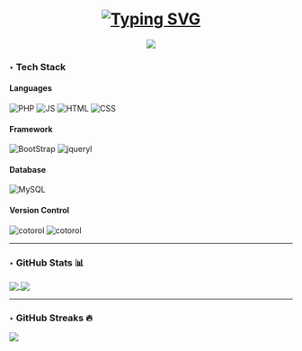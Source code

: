 <h1  align="center">
<a href="https://git.io/typing-svg"><img src="https://readme-typing-svg.demolab.com?font=Press+Start+2P&pause=1000&color=9324D6&center=true&vCenter=true&random=false&width=435&lines=Hi+there+%F0%9F%91%8B" alt="Typing SVG" /></a>
</h1>

<p align="center">
 <img src="https://i.pinimg.com/564x/7b/3a/03/7b3a03ed1086dd10f0d0ce035ba14851.jpg">
</p>



### ‣ Tech Stack
 #### Languages
 ![PHP](https://img.shields.io/badge/PHP-000.svg?style=for-the-badge&logo=PHP)
 ![JS](https://img.shields.io/badge/-JavaScript-000?style=for-the-badge&logo=JavaScript)
 ![HTML](https://img.shields.io/badge/HTML5-000?style=for-the-badge&logo=HTML5)
 ![CSS](https://img.shields.io/badge/CSS3-000?style=for-the-badge&logo=CSS3)
 
 #### Framework
 ![BootStrap](https://img.shields.io/badge/Bootstrap-000?style=for-the-badge&logo=Bootstrap)
  ![jqueryl](https://img.shields.io/badge/jquery-000?style=for-the-badge&logo=jquery)
 
 #### Database
![MySQL](https://img.shields.io/badge/MySQL-000?style=for-the-badge&logo=MySQL)

#### Version Control
![cotorol](https://img.shields.io/badge/Github-000?style=for-the-badge&logo=Github)
![cotorol](https://img.shields.io/badge/Git-000?style=for-the-badge&logo=Git)

<hr>

### ‣ GitHub Stats 📊
<a href="https://github.com/hanieh-bakhshi">
  <img align="center" src="https://github-readme-stats.vercel.app/api?username=hanieh-bakhshi&show_icons=true&count_private=true&include_all_commits=true&theme=tokyonight"/>
</a>
<a href="https://github.com/hanieh-bakhshi">
  <img align="center" src="https://github-readme-stats.vercel.app/api/top-langs/?username=hanieh-bakhshi&layout=compact&langs_count=100&theme=tokyonight&hide=css,html""/>
</a>

<!---
### ‣ Language Stats 📊
 <a href="https://github.com/unchase">
    <img src = "https://github-readme-stats.vercel.app/api/top-langs/?username=hanieh-bakhshi&theme=tokyonight&hide=css,html">
  </a>
  ----->

<hr>

### ‣ GitHub Streaks 🔥
![](https://github-readme-streak-stats.herokuapp.com/?user=hanieh-bakhshi&theme=tokyonight&hide_border=false)

<!--
**hanieh-bakhshi/hanieh-bakhshi** is a ✨ _special_ ✨ repository because its `README.md` (this file) appears on your GitHub profile.

Here are some ideas to get you started:

- 🔭 I’m currently working on ...
- 🌱 I’m currently learning ...
- 👯 I’m looking to collaborate on ...
- 🤔 I’m looking for help with ...
- 💬 Ask me about ...
- 📫 How to reach me: ...
- 😄 Pronouns: ...
- ⚡ Fun fact: ...
-->
